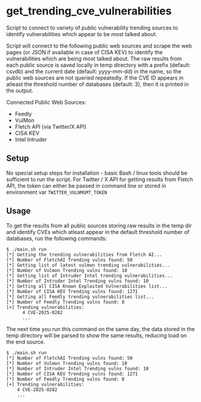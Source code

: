 # get_trending_cve_vulnerabilities

Script to connect to variety of public vulnerability trending sources to identify vulnerabilities which appear to be most talked about.

Script will connect to the following public web sources and scrape the web pages (or JSON if available in case of CISA KEV) to identify the vulnerabilities which are being most talked about. The raw results from each public source is saved locally in temp directory with a prefix (default: csvdb) and the current date (default: yyyy-mm-dd) in the name, so the public web sources are not queried repeatedly. If the CVE ID appears in atleast the threshold number of databases (default: 3), then it is printed in the output.

Connected Public Web Sources:
- Feedly
- VulMon
- Fletch API (via Twitter/X API)
- CISA KEV 
- Intel Intruder

## Setup

No special setup steps for installation - basic Bash / linux tools should be sufficient to run the script.
For Twitter / X API for getting results from Fletch API, the token can either be passed in command line or stored in environment var `TWITTER_VULNMGMT_TOKEN`  

## Usage

To get the results from all public sources storing raw results in the temp dir and identify CVEs which atleast appear in the default threshold number of databases, run the following commands:
```
$ ./main.sh run
[*] Getting the trending vulnerabilities from Fletch AI...
[*] Number of FletchAI Trending vulns found: 50
[*] Getting list of latest vulmon trending vulnerabilities...
[*] Number of Vulmon Trending vulns found: 10
[*] Getting list of Intruder Intel trending vulnerabilities...
[*] Number of Intruder Intel Trending vulns found: 10
[*] Getting all CISA Known Exploited Vulnerabilities list...
[*] Number of CISA KEV Trending vulns found: 1271
[*] Getting all Feedly trending vulnerabilities list...
[*] Number of Feedly Trending vulns found: 8
[+] Trending vulnerabilities: 
      4 CVE-2025-0282
      ...
```

The next time you run this command on the same day, the data stored in the temp directory will be parsed to show the same results, reducing load on the end source.
```
$ ./main.sh run
[*] Number of FletchAI Trending vulns found: 50
[*] Number of Vulmon Trending vulns found: 10
[*] Number of Intruder Intel Trending vulns found: 10
[*] Number of CISA KEV Trending vulns found: 1271
[*] Number of Feedly Trending vulns found: 8
[+] Trending vulnerabilities: 
    4 CVE-2025-0282
    ...
```
